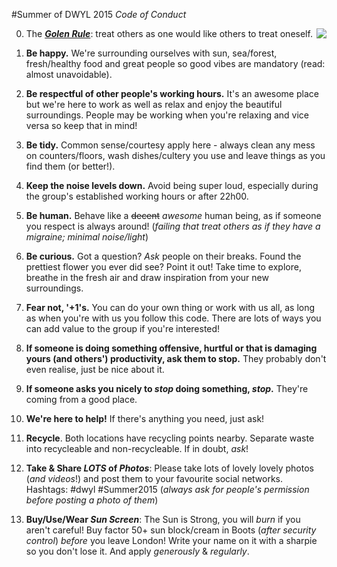 #Summer of DWYL 2015 *Code of Conduct*

<img align="right" src="http://social.beefeater.co.uk/assets/family-portrait/img/explanation/mr-happy.png"/>

0. The [***Golen Rule***](https://en.wikipedia.org/wiki/Golden_Rule): treat others as one would like others to treat oneself.

1. **Be happy.** We're surrounding ourselves with sun, sea/forest, fresh/healthy food and great people so good vibes are mandatory (read: almost unavoidable).

2. **Be respectful of other people's working hours.** It's an awesome place but we're here to work as well as relax and enjoy the beautiful surroundings. People may be working when you're relaxing and vice versa so keep that in mind!

3. **Be tidy.** Common sense/courtesy apply here - always clean any mess on counters/floors, wash dishes/cultery you use and leave things as you find them (or better!).

4. **Keep the noise levels down.** Avoid being super loud, especially during the group's established working hours or after 22h00.

5. **Be human.** Behave like a ~~decent~~ *awesome* human being, as if someone you respect is always around! (*failing that treat others as if they have a migraine; minimal noise/light*)

6. **Be curious.** Got a question? *Ask* people on their breaks. Found the prettiest flower you ever did see? Point it out! Take time to explore, breathe in the fresh air and draw inspiration from your new surroundings.

7. **Fear not, '+1's.** You can do your own thing or work with us all, as long as when you're with us you follow this code. There are lots of ways you can add value to the group if you're interested!

8. **If someone is doing something offensive, hurtful or that is damaging yours (and others') productivity, ask them to stop.** They probably don't even realise, just be nice about it.

9. **If someone asks you nicely to _stop_ doing something, _stop_.** They're coming from a good place.

10. **We're here to help!** If there's anything you need, just ask!

11. **Recycle**. Both locations have recycling points nearby. Separate waste into recycleable and non-recycleable. If in doubt, *ask*!

12. **Take & Share _LOTS_ of _Photos_**: Please take lots of lovely lovely photos (*and videos*!) and post them to your favourite social networks.
Hashtags: #dwyl #Summer2015
(*always ask for people's permission before posting a photo of them*)

13. **Buy/Use/Wear _Sun Screen_**: The Sun is Strong, you will *burn* if you aren't careful! Buy factor 50+ sun block/cream in Boots (*after security control*) *before* you leave London! Write your name on it with a sharpie so you don't lose it. And apply *generously* & *regularly*.
